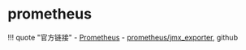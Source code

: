 # prometheus

!!! quote "官方链接"
    - [Prometheus](https://prometheus.io/)
    - [prometheus/jmx_exporter](https://github.com/prometheus/jmx_exporter), github
